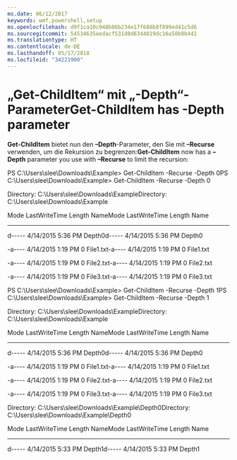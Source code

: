 ```yaml
---
ms.date: 06/12/2017
keywords: wmf,powershell,setup
ms.openlocfilehash: d9f1ca10c948b06b234e17f688b8f899ed41c5d6
ms.sourcegitcommit: 54534635eedacf531d8d6344019dc16a50b8b441
ms.translationtype: HT
ms.contentlocale: de-DE
ms.lasthandoff: 05/17/2018
ms.locfileid: "34221900"
---
```

# <a name="get-childitem-has--depth-parameter"></a><span data-ttu-id="cec5e-102">„Get-ChildItem“ mit „-Depth“-Parameter</span><span class="sxs-lookup"><span data-stu-id="cec5e-102">Get-ChildItem has -Depth parameter</span></span>
<span data-ttu-id="cec5e-103">**Get-ChildItem** bietet nun den **–Depth**-Parameter, den Sie mit **–Recurse** verwenden, um die Rekursion zu begrenzen:</span><span class="sxs-lookup"><span data-stu-id="cec5e-103">**Get-ChildItem** now has a **–Depth** parameter you use with **–Recurse** to limit the recursion:</span></span>

<span data-ttu-id="cec5e-104">PS C:\\Users\\slee\\Downloads\\Example&gt; Get-ChildItem -Recurse -Depth 0</span><span class="sxs-lookup"><span data-stu-id="cec5e-104">PS C:\\Users\\slee\\Downloads\\Example&gt; Get-ChildItem -Recurse -Depth 0</span></span>

<span data-ttu-id="cec5e-105">Directory: C:\\Users\\slee\\Downloads\\Example</span><span class="sxs-lookup"><span data-stu-id="cec5e-105">Directory: C:\\Users\\slee\\Downloads\\Example</span></span>

<span data-ttu-id="cec5e-106">Mode LastWriteTime Length Name</span><span class="sxs-lookup"><span data-stu-id="cec5e-106">Mode LastWriteTime Length Name</span></span>

---- ------------- ------ ----

<span data-ttu-id="cec5e-107">d----- 4/14/2015 5:36 PM Depth0</span><span class="sxs-lookup"><span data-stu-id="cec5e-107">d----- 4/14/2015 5:36 PM Depth0</span></span>

<span data-ttu-id="cec5e-108">-a---- 4/14/2015 1:19 PM 0 File1.txt</span><span class="sxs-lookup"><span data-stu-id="cec5e-108">-a---- 4/14/2015 1:19 PM 0 File1.txt</span></span>

<span data-ttu-id="cec5e-109">-a---- 4/14/2015 1:19 PM 0 File2.txt</span><span class="sxs-lookup"><span data-stu-id="cec5e-109">-a---- 4/14/2015 1:19 PM 0 File2.txt</span></span>

<span data-ttu-id="cec5e-110">-a---- 4/14/2015 1:19 PM 0 File3.txt</span><span class="sxs-lookup"><span data-stu-id="cec5e-110">-a---- 4/14/2015 1:19 PM 0 File3.txt</span></span>

<span data-ttu-id="cec5e-111">PS C:\\Users\\slee\\Downloads\\Example&gt; Get-ChildItem -Recurse -Depth 1</span><span class="sxs-lookup"><span data-stu-id="cec5e-111">PS C:\\Users\\slee\\Downloads\\Example&gt; Get-ChildItem -Recurse -Depth 1</span></span>

<span data-ttu-id="cec5e-112">Directory: C:\\Users\\slee\\Downloads\\Example</span><span class="sxs-lookup"><span data-stu-id="cec5e-112">Directory: C:\\Users\\slee\\Downloads\\Example</span></span>

<span data-ttu-id="cec5e-113">Mode LastWriteTime Length Name</span><span class="sxs-lookup"><span data-stu-id="cec5e-113">Mode LastWriteTime Length Name</span></span>

---- ------------- ------ ----

<span data-ttu-id="cec5e-114">d----- 4/14/2015 5:36 PM Depth0</span><span class="sxs-lookup"><span data-stu-id="cec5e-114">d----- 4/14/2015 5:36 PM Depth0</span></span>

<span data-ttu-id="cec5e-115">-a---- 4/14/2015 1:19 PM 0 File1.txt</span><span class="sxs-lookup"><span data-stu-id="cec5e-115">-a---- 4/14/2015 1:19 PM 0 File1.txt</span></span>

<span data-ttu-id="cec5e-116">-a---- 4/14/2015 1:19 PM 0 File2.txt</span><span class="sxs-lookup"><span data-stu-id="cec5e-116">-a---- 4/14/2015 1:19 PM 0 File2.txt</span></span>

<span data-ttu-id="cec5e-117">-a---- 4/14/2015 1:19 PM 0 File3.txt</span><span class="sxs-lookup"><span data-stu-id="cec5e-117">-a---- 4/14/2015 1:19 PM 0 File3.txt</span></span>

<span data-ttu-id="cec5e-118">Directory: C:\\Users\\slee\\Downloads\\Example\\Depth0</span><span class="sxs-lookup"><span data-stu-id="cec5e-118">Directory: C:\\Users\\slee\\Downloads\\Example\\Depth0</span></span>

<span data-ttu-id="cec5e-119">Mode LastWriteTime Length Name</span><span class="sxs-lookup"><span data-stu-id="cec5e-119">Mode LastWriteTime Length Name</span></span>

---- ------------- ------ ----

<span data-ttu-id="cec5e-120">d----- 4/14/2015 5:33 PM Depth1</span><span class="sxs-lookup"><span data-stu-id="cec5e-120">d----- 4/14/2015 5:33 PM Depth1</span></span>
